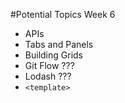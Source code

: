 #Potential Topics Week 6
* APIs
* Tabs and Panels
* Building Grids
* Git Flow ???
* Lodash ???
* `<template>`
